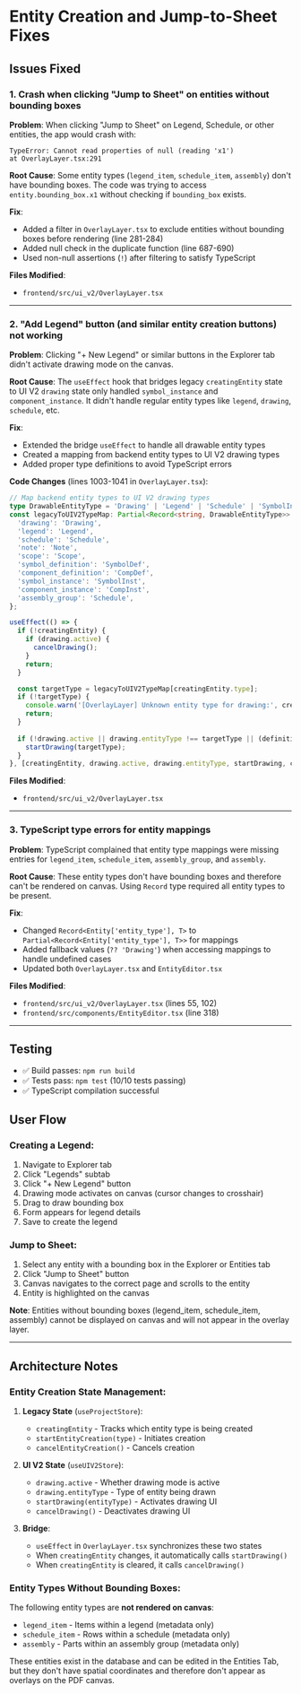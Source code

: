 # Entity Creation and Jump-to-Sheet Fixes

## Issues Fixed

### 1. **Crash when clicking "Jump to Sheet" on entities without bounding boxes**

**Problem**: When clicking "Jump to Sheet" on Legend, Schedule, or other entities, the app would crash with:
```
TypeError: Cannot read properties of null (reading 'x1')
at OverlayLayer.tsx:291
```

**Root Cause**: Some entity types (`legend_item`, `schedule_item`, `assembly`) don't have bounding boxes. The code was trying to access `entity.bounding_box.x1` without checking if `bounding_box` exists.

**Fix**: 
- Added a filter in `OverlayLayer.tsx` to exclude entities without bounding boxes before rendering (line 281-284)
- Added null check in the duplicate function (line 687-690)
- Used non-null assertions (`!`) after filtering to satisfy TypeScript

**Files Modified**:
- `frontend/src/ui_v2/OverlayLayer.tsx`

---

### 2. **"Add Legend" button (and similar entity creation buttons) not working**

**Problem**: Clicking "+ New Legend" or similar buttons in the Explorer tab didn't activate drawing mode on the canvas.

**Root Cause**: The `useEffect` hook that bridges legacy `creatingEntity` state to UI V2 `drawing` state only handled `symbol_instance` and `component_instance`. It didn't handle regular entity types like `legend`, `drawing`, `schedule`, etc.

**Fix**:
- Extended the bridge `useEffect` to handle all drawable entity types
- Created a mapping from backend entity types to UI V2 drawing types
- Added proper type definitions to avoid TypeScript errors

**Code Changes** (lines 1003-1041 in `OverlayLayer.tsx`):
```typescript
// Map backend entity types to UI V2 drawing types
type DrawableEntityType = 'Drawing' | 'Legend' | 'Schedule' | 'SymbolInst' | 'CompInst' | 'Scope' | 'Note' | 'SymbolDef' | 'CompDef';
const legacyToUIV2TypeMap: Partial<Record<string, DrawableEntityType>> = {
  'drawing': 'Drawing',
  'legend': 'Legend',
  'schedule': 'Schedule',
  'note': 'Note',
  'scope': 'Scope',
  'symbol_definition': 'SymbolDef',
  'component_definition': 'CompDef',
  'symbol_instance': 'SymbolInst',
  'component_instance': 'CompInst',
  'assembly_group': 'Schedule',
};

useEffect(() => {
  if (!creatingEntity) {
    if (drawing.active) {
      cancelDrawing();
    }
    return;
  }

  const targetType = legacyToUIV2TypeMap[creatingEntity.type];
  if (!targetType) {
    console.warn('[OverlayLayer] Unknown entity type for drawing:', creatingEntity.type);
    return;
  }
  
  if (!drawing.active || drawing.entityType !== targetType || (definitionId && drawing.active)) {
    startDrawing(targetType);
  }
}, [creatingEntity, drawing.active, drawing.entityType, startDrawing, cancelDrawing, definitionId]);
```

**Files Modified**:
- `frontend/src/ui_v2/OverlayLayer.tsx`

---

### 3. **TypeScript type errors for entity mappings**

**Problem**: TypeScript complained that entity type mappings were missing entries for `legend_item`, `schedule_item`, `assembly_group`, and `assembly`.

**Root Cause**: These entity types don't have bounding boxes and therefore can't be rendered on canvas. Using `Record` type required all entity types to be present.

**Fix**:
- Changed `Record<Entity['entity_type'], T>` to `Partial<Record<Entity['entity_type'], T>>` for mappings
- Added fallback values (`?? 'Drawing'`) when accessing mappings to handle undefined cases
- Updated both `OverlayLayer.tsx` and `EntityEditor.tsx`

**Files Modified**:
- `frontend/src/ui_v2/OverlayLayer.tsx` (lines 55, 102)
- `frontend/src/components/EntityEditor.tsx` (line 318)

---

## Testing

- ✅ Build passes: `npm run build`
- ✅ Tests pass: `npm test` (10/10 tests passing)
- ✅ TypeScript compilation successful

## User Flow

### Creating a Legend:
1. Navigate to Explorer tab
2. Click "Legends" subtab
3. Click "+ New Legend" button
4. Drawing mode activates on canvas (cursor changes to crosshair)
5. Drag to draw bounding box
6. Form appears for legend details
7. Save to create the legend

### Jump to Sheet:
1. Select any entity with a bounding box in the Explorer or Entities tab
2. Click "Jump to Sheet" button
3. Canvas navigates to the correct page and scrolls to the entity
4. Entity is highlighted on the canvas

**Note**: Entities without bounding boxes (legend_item, schedule_item, assembly) cannot be displayed on canvas and will not appear in the overlay layer.

---

## Architecture Notes

### Entity Creation State Management:

1. **Legacy State** (`useProjectStore`):
   - `creatingEntity` - Tracks which entity type is being created
   - `startEntityCreation(type)` - Initiates creation
   - `cancelEntityCreation()` - Cancels creation

2. **UI V2 State** (`useUIV2Store`):
   - `drawing.active` - Whether drawing mode is active
   - `drawing.entityType` - Type of entity being drawn
   - `startDrawing(entityType)` - Activates drawing UI
   - `cancelDrawing()` - Deactivates drawing UI

3. **Bridge**: 
   - `useEffect` in `OverlayLayer.tsx` synchronizes these two states
   - When `creatingEntity` changes, it automatically calls `startDrawing()`
   - When `creatingEntity` is cleared, it calls `cancelDrawing()`

### Entity Types Without Bounding Boxes:

The following entity types are **not rendered on canvas**:
- `legend_item` - Items within a legend (metadata only)
- `schedule_item` - Rows within a schedule (metadata only)
- `assembly` - Parts within an assembly group (metadata only)

These entities exist in the database and can be edited in the Entities Tab, but they don't have spatial coordinates and therefore don't appear as overlays on the PDF canvas.

